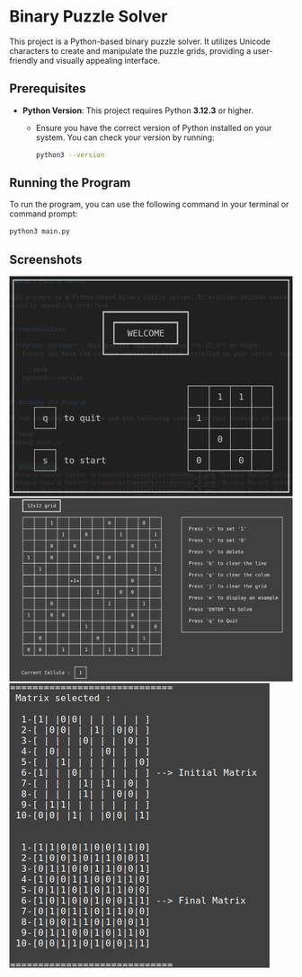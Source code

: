 # Binary Puzzle Solver

This project is a Python-based binary puzzle solver. It utilizes Unicode characters to create and manipulate the puzzle grids, providing a user-friendly and visually appealing interface.


## Prerequisites

- **Python Version**: This project requires Python **3.12.3** or higher.
  - Ensure you have the correct version of Python installed on your system. You can check your version by running:

    ```bash
    python3 --version
    ```

## Running the Program

To run the program, you can use the following command in your terminal or command prompt:

```bash
python3 main.py
```

## Screenshots
![Binary Puzzle Solver Screenshot](assets/screenshot_1.png "Binary Puzzle Solver in Action")
![Binary Puzzle Solver Screenshot](assets/screenshot_2.png "Binary Puzzle Solver in Action")
![Binary Puzzle Solver Screenshot](assets/screenshot_3.png "Binary Puzzle Solver in Action")


